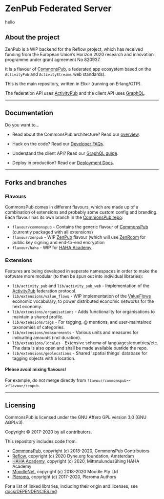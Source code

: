 # ZenPub Federated Server

hello 

## About the project

ZenPub is a WIP backend for the Reflow project, which has received funding from the European Union’s Horizon 2020 research and innovation programme under grant agreement No 820937.

It is a flavour of [CommonsPub](http://commonspub.org), a federated app ecosystem based on the `ActivityPub` and `ActivityStreams` web standards).

This is the main repository, written in Elixir (running on Erlang/OTP).

The federation API uses [ActivityPub](http://activitypub.rocks/) and the client API uses [GraphQL](https://graphql.org/).

---

## Documentation

Do you want to...

- Read about the CommonsPub architecture? Read our [overview](./docs/ARCHITECTURE.md).

- Hack on the code? Read our [Developer FAQs](./docs/HACKING.md).

- Understand the client API? Read our [GraphQL guide](./docs/GRAPHQL.md).

- Deploy in production? Read our [Deployment Docs](./docs/DEPLOY.md).

---

## Forks and branches

### Flavours

CommonsPub comes in different flavours, which are made up of a combination of extensions and probably some custom config and branding. Each flavour has its own branch in the [CommonsPub repo](https://gitlab.com/CommonsPub/Server):

- `flavour/commonspub` - Contains the generic flavour of [CommonsPub](http://commonspub.org) (currently packaged with all extensions)
- `flavour/zenpub` - WIP [ZenPub](https://github.com/dyne/zenpub/) flavour (which will use [ZenRoom](https://zenroom.org/) for public key signing and end-to-end encryption
- `flavour/haha` - WIP for [HAHA Academy](https://haha.academy/)

### Extensions

Features are being developed in seperate namespaces in order to make the software more modular (to then be spun out into individual libraries):

- `lib/activity_pub` and `lib/activity_pub_web` - Implementation of the [ActivityPub](http://activitypub.rocks/) federation protocol.
- `lib/extensions/value_flows` - WIP implementation of the [ValueFlows](https://valueflo.ws/) economic vocabulary, to power distributed economic networks for the next economy.
- `lib/extensions/organisations` - Adds functionality for organisations to maintain a shared profile.
- `lib/extensions/tags` - For tagging, @ mentions, and user-maintained taxonomies of categories.
- `lib/extensions/measurements` - Various units and measures for indicating amounts (incl duration).
- `lib/extensions/locales` - Extensive schema of languages/countries/etc. The data is also open and shall be made available oustide the repo.
- `lib/extensions/geolocations` - Shared 'spatial things' database for tagging objects with a location.

#### Please **avoid mixing flavours!**

For example, do not merge directly from `flavour/commonspub`-->`flavour/zenpub`.

---

## Licensing

CommonsPub is licensed under the GNU Affero GPL version 3.0 (GNU AGPLv3).

Copyright © 2017-2020 by all contributors.

This repository includes code from:

- [CommonsPub](https://commonspub.org), copyright (c) 2018-2020, CommonsPub Contributors
- [Reflow](https://reflowproject.eu), copyright (c) 2020 Dyne.org foundation, Amsterdam
- [HAHA Academy](https://haha.academy/), copyright (c) 2020, Mittetulundusühing HAHA Academy
- [MoodleNet](http://moodle.net), copyright (c) 2018-2020 Moodle Pty Ltd
- [Pleroma](https://pleroma.social), copyright (c) 2017-2020, Pleroma Authors

For a list of linked libraries, including their origin and licenses, see [docs/DEPENDENCIES.md](./docs/DEPENDENCIES.md)
